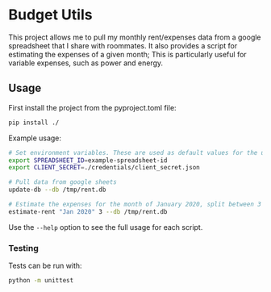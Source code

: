 # Budget Utils

This project allows me to pull my monthly rent/expenses data from a google spreadsheet that I share
with roommates. It also provides a script for estimating the expenses of a given month; This
is particularly useful for variable expenses, such as power and energy.


## Usage

First install the project from the pyproject.toml file:
```sh
pip install ./
```

Example usage:
```sh
# Set environment variables. These are used as default values for the update script.
export SPREADSHEET_ID=example-spreadsheet-id
export CLIENT_SECRET=./credentials/client_secret.json

# Pull data from google sheets
update-db --db /tmp/rent.db

# Estimate the expenses for the month of January 2020, split between 3 people.
estimate-rent "Jan 2020" 3 --db /tmp/rent.db
```

Use the `--help` option to see the full usage for each script.

### Testing

Tests can be run with:
```sh
python -m unittest
```